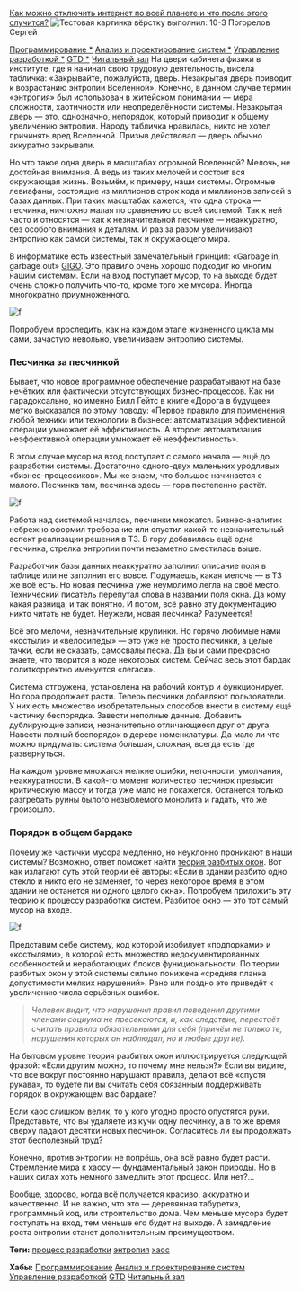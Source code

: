 [Как можно отключить интернет по всей планете и что после этого случится?](https://habr.com/ru/post/646259/)
![Тестовая картинка](https://hsto.org/r/w1560/getpro/habr/upload_files/3c6/d3f/637/3c6d3f63782523eb018e63a3fbd0d2fb.png)
вёрстку выполнил: 10-3 Погорелов Сергей

[Программирование \*](https://habr.com/ru/hub/programming/) [Анализ и проектирование систем \*](https://habr.com/ru/hub/analysis_design/) [Управление разработкой \*](https://habr.com/ru/hub/dev_management/) [GTD \*](https://habr.com/ru/hub/gtd/) [Читальный зал](https://habr.com/ru/hub/read/)
На двери кабинета физики в институте, где я начинал свою трудовую деятельность, висела табличка: «Закрывайте, пожалуйста, дверь. Незакрытая дверь приводит к возрастанию энтропии Вселенной». Конечно, в данном случае термин «энтропия» был использован в житейском понимании — мера сложности, хаотичности или неопределённости системы. Незакрытая дверь — это, однозначно, непорядок, который приводит к общему увеличению энтропии. Народу табличка нравилась, никто не хотел причинять вред Вселенной. Призыв действовал — дверь обычно аккуратно закрывали.

Но что такое одна дверь в масштабах огромной Вселенной? Мелочь, не достойная внимания. А ведь из таких мелочей и состоит вся окружающая жизнь. Возьмём, к примеру, наши системы. Огромные левиафаны, состоящие из миллионов строк кода и миллионов записей в базах данных. При таких масштабах кажется, что одна строка — песчинка, ничтожно малая по сравнению со всей системой. Так к ней часто и относятся — как к незначительной песчинке — неаккуратно, без особого внимания к деталям. И раз за разом увеличивают энтропию как самой системы, так и окружающего мира.

В информатике есть известный замечательный принцип: «Garbage in, garbage out» [GIGO](https://ru.wikipedia.org/wiki/GIGO). Это правило очень хорошо подходит ко многим нашим системам. Если на вход поступает мусор, то на выходе будет очень сложно получить что-то, кроме того же мусора. Иногда многократно приумноженного.

![f](https://hsto.org/r/w1560/getpro/habr/upload_files/8c3/e61/e0c/8c3e61e0cf06c582e7e01209a7195b75.jpg)

Попробуем проследить, как на каждом этапе жизненного цикла мы сами, зачастую невольно, увеличиваем энтропию системы.

### Песчинка за песчинкой

Бывает, что новое программное обеспечение разрабатывают на базе нечётких или фактически отсутствующих бизнес-процессов. Как ни парадоксально, но именно Билл Гейтс в книге «Дорога в будущее» метко высказался по этому поводу: «Первое правило для применения любой техники или технологии в бизнесе: автоматизация эффективной операции умножает её эффективность. А второе: автоматизация неэффективной операции умножает её неэффективность».

В этом случае мусор на вход поступает с самого начала — ещё до разработки системы. Достаточно одного-двух маленьких уродливых «бизнес-процессиков». Мы же знаем, что большое начинается с малого. Песчинка там, песчинка здесь — гора постепенно растёт.

![f](https://hsto.org/r/w1560/getpro/habr/upload_files/662/1bc/272/6621bc2722f8570a4b78f0e0cbe2b932.jpg)

Работа над системой началась, песчинки множатся. Бизнес-аналитик небрежно оформил требование или опустил какой-то незначительный аспект реализации решения в ТЗ. В гору добавилась ещё одна песчинка, стрелка энтропии почти незаметно сместилась выше.

Разработчик базы данных неаккуратно заполнил описание поля в таблице или не заполнил его вовсе. Подумаешь, какая мелочь — в ТЗ же всё есть. Но новая песчинка уже неумолимо легла на своё место. Технический писатель перепутал слова в названии поля окна. Да кому какая разница, и так понятно. И потом, всё равно эту документацию никто читать не будет. Неужели, новая песчинка? Разумеется!

Всё это мелочи, незначительные крупинки. Но горячо любимые нами «костыли» и «велосипеды» — это уже не просто песчинки, а целые тачки, если не сказать, самосвалы песка. Да вы и сами прекрасно знаете, что творится в коде некоторых систем. Сейчас весь этот бардак политкорректно именуется «легаси».

Система отгружена, установлена на рабочий контур и функционирует. Но гора продолжает расти. Теперь песчинки добавляют пользователи. У них есть множество изобретательных способов внести в систему ещё частичку беспорядка. Завести неполные данные. Добавить дублирующие записи, незначительно отличающиеся друг от друга. Навести полный беспорядок в дереве номенклатуры. Да мало ли что можно придумать: система большая, сложная, всегда есть где развернуться.

На каждом уровне множатся мелкие ошибки, неточности, умолчания, неаккуратности. В какой-то момент количество песчинок превысит критическую массу и тогда уже мало не покажется. Останется только разгребать руины былого незыблемого монолита и гадать, что же произошло.

### Порядок в общем бардаке

Почему же частички мусора медленно, но неуклонно проникают в наши системы? Возможно, ответ поможет найти [теория разбитых окон](https://ru.wikipedia.org/wiki/%D0%A2%D0%B5%D0%BE%D1%80%D0%B8%D1%8F_%D1%80%D0%B0%D0%B7%D0%B1%D0%B8%D1%82%D1%8B%D1%85_%D0%BE%D0%BA%D0%BE%D0%BD). Вот как излагают суть этой теории её авторы: «Если в здании разбито одно стекло и никто его не заменяет, то через некоторое время в этом здании не останется ни одного целого окна». Попробуем приложить эту теорию к процессу разработки систем. Разбитое окно — это тот самый мусор на входе.

![f](https://hsto.org/r/w1560/getpro/habr/upload_files/df8/769/35f/df876935fac626ec324540ba1769f251.jpg)

Представим себе систему, код которой изобилует «подпорками» и «костылями», в которой есть множество недокументированных особенностей и неработающих блоков функциональности. По теории разбитых окон у этой системы сильно понижена «средняя планка допустимости мелких нарушений». Рано или поздно это приведёт к увеличению числа серьёзных ошибок.

>*Человек видит, что нарушения правил поведения другими членами социума не пресекаются, и, как следствие, перестаёт считать правила обязательными для себя (причём не только те, нарушения которых он наблюдал, но и любые другие).*

На бытовом уровне теория разбитых окон иллюстрируется следующей фразой: «Если другим можно, то почему мне нельзя?» Если вы видите, что все вокруг постоянно нарушают правила, делают всё «спустя рукава», то будете ли вы считать себя обязанным поддерживать порядок в окружающем вас бардаке?

Если хаос слишком велик, то у кого угодно просто опустятся руки. Представьте, что вы удаляете из кучи одну песчинку, а в то же время сверху падают десятки новых песчинок. Согласитесь ли вы продолжать этот бесполезный труд?

Конечно, против энтропии не попрёшь, она всё равно будет расти. Стремление мира к хаосу — фундаментальный закон природы. Но в наших силах хоть немного замедлить этот процесс. Или нет?...

Вообще, здорово, когда всё получается красиво, аккуратно и качественно. И не важно, что это — деревянная табуретка, программный код, или строительство дома. Чем меньше мусора будет поступать на вход, тем меньше его будет на выходе. А замедление роста энтропии станет дополнительным преимуществом.

**Теги:** [процесс разработки](https://habr.com/ru/search/?target_type=posts&order=relevance&q=%5B%D0%BF%D1%80%D0%BE%D1%86%D0%B5%D1%81%D1%81%20%D1%80%D0%B0%D0%B7%D1%80%D0%B0%D0%B1%D0%BE%D1%82%D0%BA%D0%B8%5D) [энтропия](https://habr.com/ru/search/?target_type=posts&order=relevance&q=%5B%D1%8D%D0%BD%D1%82%D1%80%D0%BE%D0%BF%D0%B8%D1%8F%5D) [хаос](https://habr.com/ru/search/?target_type=posts&order=relevance&q=%5B%D1%85%D0%B0%D0%BE%D1%81%5D)

**Хабы:** [Программирование](https://habr.com/ru/hub/programming/) [Анализ и проектирование систем](https://habr.com/ru/hub/analysis_design/) [Управление разработкой](https://habr.com/ru/hub/dev_management/) [GTD](https://habr.com/ru/hub/gtd/) [Читальный зал](https://habr.com/ru/hub/read/)
